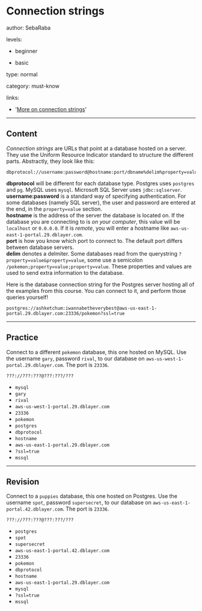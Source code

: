# Connection strings
author: SebaRaba

levels:

  - beginner

  - basic

type: normal

category: must-know

links:

  - '[More on connection strings](http://www.dofactory.com/reference/connection-strings)'

---
## Content

*Connection strings* are URLs that point at a database hosted on a server. They use the Uniform Resource Indicator standard to structure the different parts. Abstractly, they look like this:

```
dbprotocol://username:password@hostname:port/dbname%delim%property=value
```

**dbprotocol** will be different for each database type. Postgres uses `postgres` and `pg`. MySQL uses `mysql`. Microsoft SQL Server uses `jdbc:sqlserver`.  
**username:password** is a standard way of specifying authentication. For some databases (namely SQL server), the user and password are entered at the end, in the `property=value` section.  
**hostname** is the address of the server the database is located on. If the database you are connecting to is _on your computer_, this value will be `localhost` or `0.0.0.0`. If it is _remote_, you will enter a hostname like `aws-us-east-1-portal.29.dblayer.com`.  
**port** is how you know which port to connect to. The default port differs between database servers.  
**delim** denotes a delmiter. Some databases read from the querystring `?property=value&property=value`, some use a semicolon `/pokemon;property=value;property=value`. These properties and values are used to send extra information to the database.

Here is the database connection string for the Postgres server hosting all of the examples from this course. You can connect to it, and perform those queries yourself!

```
postgres://ashketchum:iwannabetheverybest@aws-us-east-1-portal.29.dblayer.com:23336/pokemon?ssl=true
```



---
## Practice

Connect to a different `pokemon` database, this one hosted on MySQL. Use the username `gary`, password `rival`, to our database on `aws-us-west-1-portal.29.dblayer.com`. The port is `23336`.

```
???://???:???@???:???/???
```

* `mysql`
* `gary`
* `rival`
* `aws-us-west-1-portal.29.dblayer.com`
* `23336`
* `pokemon`
* `postgres`
* `dbprotocol`
* `hostname`
* `aws-us-east-1-portal.29.dblayer.com`
* `?ssl=true`
* `mssql`

---
## Revision

Connect to a `puppies` database, this one hosted on Postgres. Use the username `spot`, password `supersecret`, to our database on `aws-us-east-1-portal.42.dblayer.com`. The port is `23336`.

```
???://???:???@???:???/???
```

* `postgres`
* `spot`
* `supersecret`
* `aws-us-east-1-portal.42.dblayer.com`
* `23336`
* `pokemon`
* `dbprotocol`
* `hostname`
* `aws-us-east-1-portal.29.dblayer.com`
* `mysql`
* `?ssl=true`
* `mssql`
